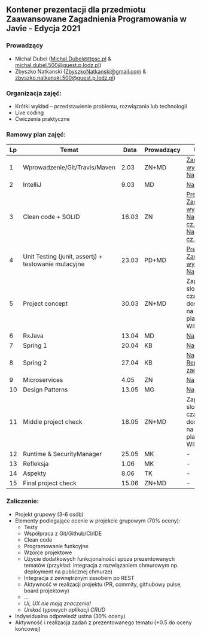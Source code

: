 ## Kontener prezentacji dla przedmiotu Zaawansowane Zagadnienia Programowania w Javie - Edycja 2021

### Prowadzący 
- Michal Dubel (Michal.Dubel@ttpsc.pl & michal.dubel.500@guest.p.lodz.pl)
- Zbyszko Natkanski (ZbyszkoNatkanski@gmail.com & zbyszko.natkanski.500@guest.p.lodz.pl)

### Organizacja zajęć:
- Krótki wykład – przedstawienie problemu, rozwiązania lub technologii
- Live coding
- Ćwiczenia praktyczne

### Ramowy plan zajęć: 
Lp | Temat | Data | Prowadzący | Uwagi
--- | --- | --- | --- | --- 
1 | Wprowadzenie/Git/Travis/Maven | 2.03 | ZN+MD | [Zadania do wykonania](https://github.com/zzpj/pl-java2021/blob/main/Git-Maven.md)<br/>[Nagranie](https://youtu.be/soDE1Fh0CJ0)
2 | IntelliJ | 9.03 | MD | [Nagranie](https://youtu.be/3ZEumd0fFR4)
3 | Clean code + SOLID | 16.03 | ZN | [Prezentacja](https://github.com/zzpj/pl-java2021/blob/main/ZZPJ2021-clean_code_solid.pdf)<br/>[Zadanie do wykonania](https://github.com/zzpj/solid2021)<br />[Nagranie cz. 1](https://youtu.be/0U_YBx39L9c)<br />[Nagranie cz. 2](https://youtu.be/ER75sR6o4SU)
4 | Unit Testing (junit, assertj) + testowanie mutacyjne | 23.03  | PD+MD | [Prezentacja](https://github.com/zzpj/pl-java2021/blob/main/ZZPJ2021-unit_testing.pdf)<br />[Zadania do wykonania](https://github.com/zzpj/unit_testing_2021) <br />[Nagranie](https://youtu.be/MYvlDsiG8Yo)
5 | Project concept | 30.03 | ZN+MD | Zapisy na sloty czasowe są dostępne na platformie WIKAMP
6 | RxJava | 13.04 | MD | [Nagranie](https://youtu.be/tXXTioIM9x4)
7 | Spring 1 | 20.04 | KB | [Nagranie](https://youtu.be/WiySWxSMfcE)
8 | Spring 2 | 27.04 | KB | [Nagranie](https://youtu.be/g2rZDT7zcf4)<br />[Repo do zadania](https://github.com/zzpj/spring2021)
9 | Microservices | 4.05 | ZN | [Nagranie](https://youtu.be/WiySWxSMfcE)
10 | Design Patterns | 13.05 | MG | [Nagranie](https://youtu.be/YBF8zCD40g4)
11 | Middle project check | 18.05 | ZN+MD | Zapisy na sloty czasowe są dostępne na platformie WIKAMP
12 | Runtime & SecurityManager | 25.05 | MK | -
13 | Refleksja | 1.06 | MK | -
14 | Aspekty | 8.06 | TK | -
15 | Final project check | 15.06 | ZN+MD | -


### Zaliczenie:
- Projekt grupowy (3-6 osób)
- Elementy podlegające ocenie w projekcie grupowym (70% oceny):
  - Testy
  - Współpraca z Git/Github/CI/IDE
  - Clean code
  - Programowanie funkcyjne
  - Wzorce projektowe
  - Użycie dodatkowych funkcjonalności spoza prezentowanych tematów (przykład: integracja z rozwiązaniem chmurowym np. deployment na publicznej chmurze)
  - Integracja z zewnętrznym zasobem po REST
  - Aktywność w realizacji projektu (PR, commity, githubowy pulse, board projektowy)
  - ...
  - *UI, UX nie mają znaczenia!*
  - *Unikać typowych aplikacji CRUD*
- Indywidualna odpowiedź ustna (30% oceny)
- Aktywność i realizacja zadań z prezentowanego tematu (+0.5 do oceny końcowej)
